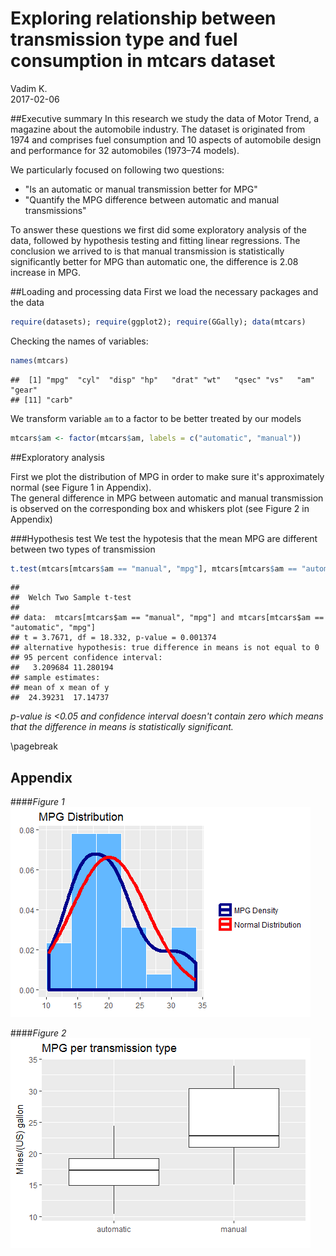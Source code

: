 # Exploring relationship between transmission type and fuel consumption in mtcars dataset
Vadim K.  
2017-02-06  



##Executive summary
In this research we study the data of Motor Trend, a magazine about the automobile industry. The dataset is originated from 1974 and comprises fuel consumption and 10 aspects of automobile design and performance for 32 automobiles (1973–74 models).

We particularly focused on following two questions:  
- "Is an automatic or manual transmission better for MPG"  
- "Quantify the MPG difference between automatic and manual transmissions"  

To answer these questions we first did some exploratory analysis of the data, followed by hypothesis testing and fitting linear regressions. The conclusion we arrived to is that manual transmission is statistically significantly better for MPG than automatic one, the difference is 2.08 increase in MPG.

##Loading and processing data 
First we load the necessary packages and the data

```r
require(datasets); require(ggplot2); require(GGally); data(mtcars)
```

Checking the names of variables:

```r
names(mtcars)
```

```
##  [1] "mpg"  "cyl"  "disp" "hp"   "drat" "wt"   "qsec" "vs"   "am"   "gear"
## [11] "carb"
```

We transform variable `am` to a factor to be better treated by our models

```r
mtcars$am <- factor(mtcars$am, labels = c("automatic", "manual"))
```

##Exploratory analysis

First we plot the distribution of MPG in order to make sure it's approximately normal (see Figure 1 in Appendix).  
The general difference in MPG between automatic and manual transmission is observed on the corresponding box and whiskers plot (see Figure 2 in Appendix)

###Hypothesis test
We test the hypotesis that the mean MPG are different between two types of transmission

```r
t.test(mtcars[mtcars$am == "manual", "mpg"], mtcars[mtcars$am == "automatic", "mpg"])
```

```
## 
## 	Welch Two Sample t-test
## 
## data:  mtcars[mtcars$am == "manual", "mpg"] and mtcars[mtcars$am == "automatic", "mpg"]
## t = 3.7671, df = 18.332, p-value = 0.001374
## alternative hypothesis: true difference in means is not equal to 0
## 95 percent confidence interval:
##   3.209684 11.280194
## sample estimates:
## mean of x mean of y 
##  24.39231  17.14737
```
_p-value is <0.05 and confidence interval doesn't contain zero which means that the difference in means is statistically significant._



















\pagebreak

## Appendix

####_Figure 1_
![](RegresModels_Project1_files/figure-html/unnamed-chunk-5-1.png)<!-- -->

####_Figure 2_
![](RegresModels_Project1_files/figure-html/unnamed-chunk-6-1.png)<!-- -->




